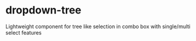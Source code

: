 # dropdown-tree
Lightweight component for tree like selection in combo box with single/multi select features
